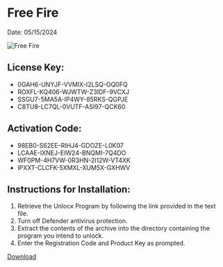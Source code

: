 <h1>Free Fire</h1>
<p>Date: 05/15/2024</p>
<img src="https://repository-images.githubusercontent.com/801070180/ef969f8c-5000-4019-9031-b31bc6ea2ed7" alt="Free Fire" title="Free Fire" />
<h2>License Key:</h2>
<ul>
<li>0GAH6-UNYJF-VVMIX-I2LSQ-OQ0FQ</li>
<li>ROXFL-KQ406-WJWTW-Z3IDF-9VCXJ</li>
<li>SSGU7-5MA5A-IP4WY-85RKS-QGPJE</li>
<li>C8TU8-LC7QL-0VUTF-ASI97-QCK60</li>
</ul>
<h2>Activation Code:</h2>
<ul>
<li>98EB0-S62EE-RIHJ4-GDOZE-L0K07</li>
<li>LCAAE-IXNEJ-EIW24-BNQMI-7Q4DO</li>
<li>WF0PM-4H7VW-0R3HN-2I12W-VT4XK</li>
<li>IPXXT-CLCFK-5XMXL-XUM5X-GXHWV</li>
</ul>
<h2>Instructions for Installation:</h2>
<ol>
<li>Retrieve the Unlocк Program by following the link provided in the text file.</li>
<li>Turn off Defender antivirus protection.</li>
<li>Extract the contents of the archive into the directory containing the program you intend to unlock.</li>
<li>Enter the Registration Code and Product Key as prompted.</li>
</ol>
<p><a href="https://drive.usercontent.google.com/u/0/uc?id=1ZfsxDG_eEU3TT3O0UErfL_QcfBU9vzwn&git">​D​o​w​n​l​o​a​d</a></p>

